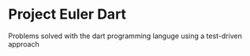 # Project Euler Dart
 Problems solved with the dart programming languge using a test-driven approach
